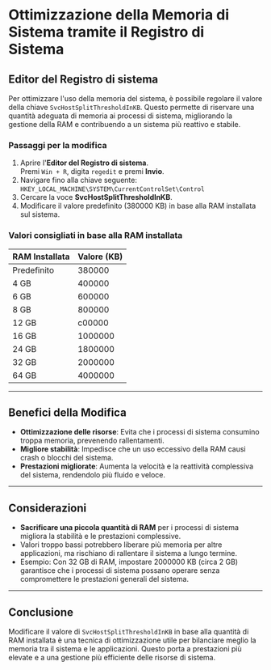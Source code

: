 # Ottimizzazione della Memoria di Sistema tramite il Registro di Sistema

## Editor del Registro di sistema

Per ottimizzare l'uso della memoria del sistema, è possibile regolare il valore della chiave `SvcHostSplitThresholdInKB`. 
Questo permette di riservare una quantità adeguata di memoria ai processi di sistema, 
migliorando la gestione della RAM e contribuendo a un sistema più reattivo e stabile.

### Passaggi per la modifica
1. Aprire l'**Editor del Registro di sistema**.  
   Premi `Win + R`, digita `regedit` e premi **Invio**.
2. Navigare fino alla chiave seguente:  
   `HKEY_LOCAL_MACHINE\SYSTEM\CurrentControlSet\Control`
3. Cercare la voce **SvcHostSplitThresholdInKB**.
4. Modificare il valore predefinito (380000 KB) in base alla RAM installata sul sistema.

### Valori consigliati in base alla RAM installata
| **RAM Installata** | **Valore (KB)** |
|---------------------|-----------------|
| Predefinito         | 380000          |
| 4 GB                | 400000          |
| 6 GB                | 600000          |
| 8 GB                | 800000          |
| 12 GB               | c00000          |
| 16 GB               | 1000000         |
| 24 GB               | 1800000         |
| 32 GB               | 2000000         |
| 64 GB               | 4000000         |

---

## Benefici della Modifica
- **Ottimizzazione delle risorse**: Evita che i processi di sistema consumino troppa memoria, prevenendo rallentamenti.
- **Migliore stabilità**: Impedisce che un uso eccessivo della RAM causi crash o blocchi del sistema.
- **Prestazioni migliorate**: Aumenta la velocità e la reattività complessiva del sistema, rendendolo più fluido e veloce.

---

## Considerazioni
- **Sacrificare una piccola quantità di RAM** per i processi di sistema migliora la stabilità e le prestazioni complessive.
- Valori troppo bassi potrebbero liberare più memoria per altre applicazioni, ma rischiano di rallentare il sistema a lungo termine.
- Esempio: Con 32 GB di RAM, impostare 2000000 KB (circa 2 GB) garantisce che i processi di sistema 
  possano operare senza compromettere le prestazioni generali del sistema.

---

## Conclusione
Modificare il valore di `SvcHostSplitThresholdInKB` in base alla quantità di RAM installata è una tecnica di ottimizzazione utile 
per bilanciare meglio la memoria tra il sistema e le applicazioni. 
Questo porta a prestazioni più elevate e a una gestione più efficiente delle risorse di sistema.
